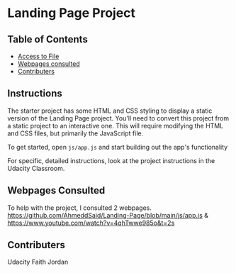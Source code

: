 # Landing Page Project

## Table of Contents

* [Access to File](#access)
* [Webpages consulted](#webpages)
* [Contributers](#contributers)

## Instructions

The starter project has some HTML and CSS styling to display a static version of the Landing Page project. You'll need to convert this project from a static project to an interactive one. This will require modifying the HTML and CSS files, but primarily the JavaScript file.

To get started, open `js/app.js` and start building out the app's functionality

For specific, detailed instructions, look at the project instructions in the Udacity Classroom.

## Webpages Consulted

To help with the project, I consulted 2 webpages.
https://github.com/AhmeddSaid/Landing-Page/blob/main/js/app.js & 
https://www.youtube.com/watch?v=4qhTwwe985o&t=2s

## Contributers

Udacity
Faith Jordan
 
